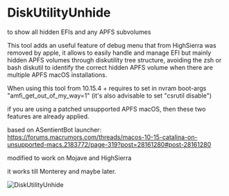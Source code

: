 # DiskUtilityUnhide
to show all hidden EFIs and any APFS subvolumes

This tool adds an useful feature of debug menu that from HighSierra was removed by apple, it allows to easily handle and manage EFI but mainly hidden APFS volumes through diskutility tree structure, avoiding the zsh or bash diskutil to identify the correct hidden APFS volume when there are multiple APFS macOS installations.

When using this tool from 10.15.4 + requires to set in nvram boot-args "amfi_get_out_of_my_way=1" (it's also advisable to set "csrutil disable")

if you are using a patched unsupported APFS macOS, then these two features are already applied.

based on ASentientBot launcher: https://forums.macrumors.com/threads/macos-10-15-catalina-on-unsupported-macs.2183772/page-319?post=28161280#post-28161280

modified to work on Mojave and HighSierra

it works till Monterey and maybe later.

![DiskUtilityUnhide](https://user-images.githubusercontent.com/63143548/124458040-d09c5b80-dd8c-11eb-895e-bd66293e453b.png)
